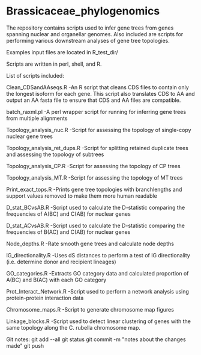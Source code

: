 # Brassicaceae_phylogenomics

The repository contains scripts used to infer gene trees from genes spanning nuclear and organellar genomes. Also included are scripts for performing various downstream analyses of gene tree topologies. 

Examples input files are located in R_test_dir/

Scripts are written in perl, shell, and R.

List of scripts included:

Clean_CDSandAAseqs.R
-An R script that cleans CDS files to contain only the longest isoform for each gene. This script also translates CDS to AA and output an AA fasta file to ensure that CDS and AA files are compatible.

batch_raxml.pl
-A perl wrapper script for running for inferring gene trees from multiple alignments 

Topology_analysis_nuc.R
-Script for assessing the topology of single-copy nuclear gene trees

Topology_analysis_ret_dups.R
-Script for splitting retained duplicate trees and assessing the topology of subtrees

Topology_analysis_CP.R
-Script for assessing the topology of CP trees

Topology_analysis_MT.R
-Script for assessing the topology of MT trees

Print_exact_tops.R
-Prints gene tree topologies with branchlengths and support values removed to make them more human readable        

D_stat_BCvsAB.R
-Script used to calculate the D-statistic comparing the frequencies of A(BC) and C(AB) for nuclear genes

D_stat_ACvsAB.R 
-Script used to calculate the D-statistic comparing the frequencies of B(AC) and C(AB) for nuclear genes

Node_depths.R
-Rate smooth gene trees and calculate node depths

IG_directionality.R
-Uses dS distances to perform a test of IG directionality (i.e. determine donor and recipient lineages)

GO_categories.R
-Extracts GO category data and calculated proportion of A(BC) and B(AC) with each GO category        
       
Prot_Interact_Network.R 
-Script used to perform a network analysis using protein-protein interaction data

Chromosome_maps.R
-Script to generate chromosome map figures

Linkage_blocks.R
-Script used to detect linear clustering of genes with the same topology along the C. rubella chromosome map.


Git notes:
git add --all
git status
git commit -m "notes about the changes made"
git push